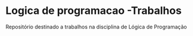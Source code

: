 # Logica de programacao -Trabalhos
Repositório destinado a trabalhos na disciplina de Lógica de Programação
